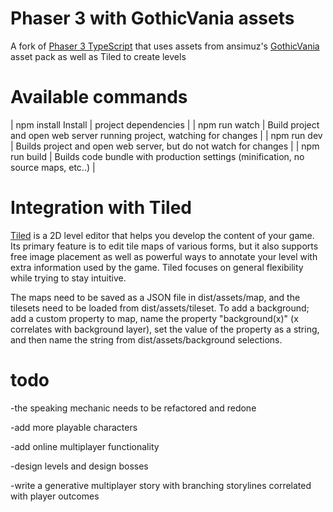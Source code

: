 # Phaser 3 with GothicVania assets

A fork of [Phaser 3 TypeScript](https://github.com/photonstorm/phaser3-typescript-project-template) that uses assets from ansimuz's [GothicVania](https://ansimuz.itch.io/) asset pack as well as Tiled to create levels

# Available commands

| npm install	Install | project dependencies |
| npm run watch |	Build project and open web server running project, watching for changes |
| npm run dev |	Builds project and open web server, but do not watch for changes |
| npm run build |	Builds code bundle with production settings (minification, no source maps, etc..) |


# Integration with Tiled

[Tiled](mapeditor.org) is a 2D level editor that helps you develop the content of your game. Its primary feature is to edit tile maps of various forms, but it also supports free image placement as well as powerful ways to annotate your level with extra information used by the game. Tiled focuses on general flexibility while trying to stay intuitive.

The maps need to be saved as a JSON file in dist/assets/map, and the tilesets need to be loaded from dist/assets/tileset. To add a background; add a custom property to map, name the property "background(x)" (x correlates with background layer), set the value of the property as a string, and then name the string from dist/assets/background selections.

# todo

-the speaking mechanic needs to be refactored and redone

-add more playable characters

-add online multiplayer functionality

-design levels and design bosses

-write a generative multiplayer story with branching storylines correlated with player outcomes
